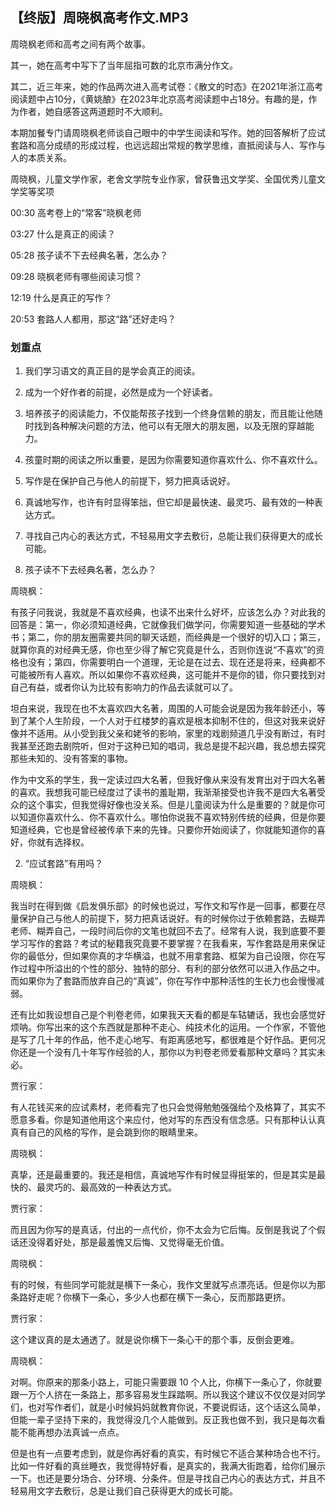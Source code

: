 ## 【终版】周晓枫高考作文.MP3



周晓枫老师和高考之间有两个故事。

其一，她在高考中写下了当年屈指可数的北京市满分作文。

其二，近三年来，她的作品两次进入高考试卷：《散文的时态》在2021年浙江高考阅读题中占10分，《黄姚酿》在2023年北京高考阅读题中占18分。有趣的是，作为作者，她自感答这两道题时不大顺利。

本期加餐专门请周晓枫老师谈自己眼中的中学生阅读和写作。她的回答解析了应试套路和高分成绩的形成过程，也远远超出常规的教学思维，直抵阅读与人、写作与人的本质关系。



周晓枫，儿童文学作家，老舍文学院专业作家，曾获鲁迅文学奖、全国优秀儿童文学奖等奖项



00:30 高考卷上的“常客”晓枫老师

03:27 什么是真正的阅读？

05:28 孩子读不下去经典名著，怎么办？

09:28 晓枫老师有哪些阅读习惯？

12:19 什么是真正的写作？

20:53 套路人人都用，那这“路”还好走吗？









### 划重点

 1. 我们学习语文的真正目的是学会真正的阅读。

 2. 成为一个好作者的前提，必然是成为一个好读者。

 3. 培养孩子的阅读能力，不仅能帮孩子找到一个终身信赖的朋友，而且能让他随时找到各种解决问题的方法，他可以有无限大的朋友圈，以及无限的穿越能力。

 4. 孩童时期的阅读之所以重要，是因为你需要知道你喜欢什么、你不喜欢什么。

 5. 写作是在保护自己与他人的前提下，努力把真话说好。

 6. 真诚地写作，也许有时显得笨拙，但它却是最快速、最灵巧、最有效的一种表达方式。

 7. 寻找自己内心的表达方式，不轻易用文字去敷衍，总能让我们获得更大的成长可能。



1. 孩子读不下去经典名著，怎么办？

周晓枫：

有孩子问我说，我就是不喜欢经典，也读不出来什么好坏，应该怎么办？对此我的回答是：第一，你必须知道经典，它就像我们做学问，你需要知道一些基础的学术书；第二，你的朋友圈需要共同的聊天话题，而经典是一个很好的切入口；第三，就算你真的对经典无感，你也至少得了解它究竟是什么，否则你连说“不喜欢”的资格也没有；第四，你需要明白一个道理，无论是在过去、现在还是将来，经典都不可能被所有人喜欢。所以如果你不喜欢经典，这可能并不是你的错，你只要找到对自己有益，或者你认为比较有影响力的作品去读就可以了。

坦白来说，我现在也不太喜欢四大名著，周围的人可能会说是因为我年龄还小，等到了某个人生阶段，一个人对于红楼梦的喜欢是根本抑制不住的，但这对我来说好像并不适用。从小受到我父亲和姥爷的影响，家里的戏剧频道几乎没有断过，有时我甚至还跑去剧院听，但对于这种已知的唱词，我总是提不起兴趣，我总想去探究那些未知的、没有答案的事物。

作为中文系的学生，我一定读过四大名著，但我好像从来没有发育出对于四大名著的喜欢。我想我可能已经度过了读书的羞耻期，我渐渐接受也许我不是四大名著受众的这个事实，但我觉得好像也没关系。但是儿童阅读为什么是重要的？就是你可以知道你喜欢什么、你不喜欢什么。哪怕你说我不喜欢特别传统的经典，但是你要知道经典，它也是曾经被传承下来的先锋。只要你开始阅读了，你就能知道你的喜好，你就有选择权。





2. “应试套路”有用吗？

周晓枫：

我当时在得到做《启发俱乐部》的时候也说过，写作文和写作是一回事，都要在尽量保护自己与他人的前提下，努力把真话说好。有的时候你过于依赖套路，去糊弄老师、糊弄自己，一段时间后你的文笔也就回不去了。经常有人说，我到底要不要学习写作的套路？考试的秘籍我究竟要不要掌握？在我看来，写作套路是用来保证你的最低分，但如果你真的才华横溢，也就不用拿套路、框架为自己设限，你在写作过程中所溢出的个性的部分、独特的部分、有利的部分依然可以进入作品之中。而如果你为了套路而放弃自己的“真诚”，你在写作中那种活性的生长力也会慢慢减弱。

还有比如我设想自己是个判卷老师，如果我天天看的都是车轱辘话，我也会感觉好烦呐。你写出来的这个东西就是那种不走心、纯技术化的运用。一个作家，不管他是写了几十年的作品，他不走心地写、有距离感地写，都很难是个好作品。更何况你还是一个没有几十年写作经验的人，那你以为判卷老师爱看那种文章吗？其实未必。

贾行家：

有人花钱买来的应试素材，老师看完了也只会觉得勉勉强强给个及格算了，其实不愿意多看。你是知道他用这个来应付，他对写的东西没有信念感。只有那种认认真真有自己的风格的写作，是会跳到你的眼睛里来。

周晓枫：

真挚，还是最重要的。我还是相信，真诚地写作有时候显得挺笨的，但是其实是最快的、最灵巧的、最高效的一种表达方式。

贾行家：

而且因为你写的是真话，付出的一点代价，你不太会为它后悔。反倒是我说了个假话还没得着好处，那是最羞愧又后悔、又觉得毫无价值。

周晓枫：

有的时候，有些同学可能就是横下一条心，我作文里就写点漂亮话。但是你以为那条路好走呢？你横下一条心，多少人也都在横下一条心，反而那路更挤。

贾行家：

这个建议真的是太通透了。就是说你横下一条心干的那个事，反倒会更难。

周晓枫：

对啊。你原来的那条小路上，可能只需要跟 10 个人比，你横下一条心了，你就要跟一万个人挤在一条路上，那多容易发生踩踏啊。所以我这个建议不仅仅是对同学们，也对写作者们，就是小时候妈妈就教育你说，不要说假话，这个话这么简单，但能一辈子坚持下来的，我觉得没几个人能做到。反正我也做不到，我只是每次看能不能再想办法真诚一点点。

但是也有一点要考虑到，就是你再好看的真实，有时候它不适合某种场合也不行。比如一件好看的真丝睡衣，我觉得特好看，是真实的，我满大街跑着，给你们展示一下。也还是要分场合、分环境、分条件。但是寻找自己内心的表达方式，并且不轻易用文字去敷衍，总是让我们自己获得更大的成长可能。

